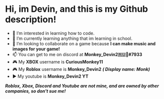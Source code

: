 # Hi, im Devin, and this is my Github description!
 
- 👀 I’m interested in learning how to code.
- 📖 I’m currently learning anything that im learning in school.
- 💞️ I’m looking to collaborate on a game because **I can make music and images for your game!**
- 📫 You can get to me on discord at **Monkey_Devin2🇷🇺🐸#7933**
- 🎮 My **XBOX** username is **CuriousMonkey11**
- 🎮 My **Roblox** username is **Monkey_Devin2** ***( Display name: Monk)***
- ▶️ My youtube is **Monkey_Devin2 YT**

***Roblox, Xbox, Discord and Youtube are not mine, and are owned by other companies, so don't sue me!***


<!---
MonjeyDaGuineaPig/MonjeyDaGuineaPig is a ✨ special ✨ repository because its `README.md` (this file) appears on your GitHub profile.
You can click the Preview link to take a look at your changes.
--->
